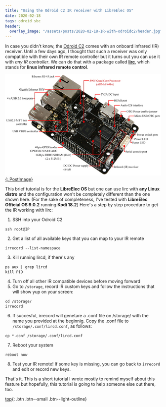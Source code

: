 ```yaml
---
title: "Using the Odroid C2 IR receiver with LibreElec OS"
date: 2020-02-18
tags: odroid sbc
header:
  overlay_image: "/assets/posts/2020-02-18-IR-with-odroidc2/header.jpg"
---
```


In case you didn't know, the [Odroid C2](https://www.hardkernel.com/shop/odroid-c2/) comes with an onboard infrared (IR) receiver.  Until a few days ago, I thought that such a receiver was only compatible with their own IR remote controller but it turns out you can use it with *any IR controller*.  We can do that with a package called [**lirc**](http://www.lirc.org/html/), which stands for **linux infrared remote control**.

[![Odroid C2 board](/assets/posts/2020-02-18-IR-with-odroidc2/board.png){:.PostImage}](/assets/posts/2020-02-18-IR-with-odroidc2/board.png)

This brief tutorial is for the **LibreElec OS** but one can use lirc with **any Linux distro** and the configuration won't be completely different than the one shown here.  (For the sake of completeness, I've tested with **LibreElec Official OS 9.0.2** running **Kodi 18.2**) Here's a step by step procedure to get the IR working with lirc:

1. SSH into your Odroid C2
```
ssh root@IP
```
2. Get a list of all available keys that you can map to your IR remote
```
irrecord --list-namespace
```
3. Kill running lircd, if there's any
```
ps aux | grep lircd
kill PID
```
4. Turn off all other IR compatible devices before moving forward
5. Go to ```/storage```, record IR custom keys and follow the instructions that will show yup on your screen:
```
cd /storage/
irrecord
```
6. If succesful, irrecord will genetare a .conf file on /storage/ with the name you provided at the beginnig. Copy the .conf file to ```/storage/.conf/lircd.conf```, as follows:
```
cp *.conf /storage/.conf/lircd.conf
```
7. Reboot your system
```
reboot now
```
8. Test your IR remote! If some key is missing, you can go back to ```irrecord``` and edit or record new keys.

That's it.  This is a short tutorial I wrote mostly to remind myself about this feature but hopefully, this tutorial is going to help someone else out there, too.

[top](#){: .btn .btn--small .btn--light-outline}
